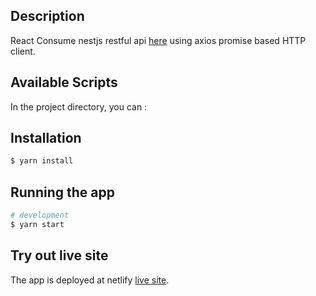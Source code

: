 ## Description

 React Consume nestjs restful api [here](https://github.com/jaihan/nestjs-auth-orm-swagger) using axios promise based HTTP client. 
 
## Available Scripts

In the project directory, you can :

## Installation

```bash
$ yarn install
```

## Running the app

```bash
# development
$ yarn start
```



## Try out live site

The app is deployed at netlify [live site](https://62caad8c01f49e250e309ccb--meek-meringue-851744.netlify.app).<br/>
